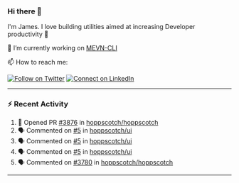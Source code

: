 ### Hi there 👋

I'm James. I love building utilities aimed at increasing Developer productivity :raised_hands: 

🔭 I’m currently working on [MEVN-CLI](https://github.com/madlabsinc/mevn-cli)

📫 How to reach me:

[![Follow on Twitter](https://img.shields.io/badge/--twitter?label=Twitter&logo=Twitter&style=social)](https://twitter.com/james_madhacks) [![Connect on LinkedIn](https://img.shields.io/badge/--linkedin?label=LinkedIn&logo=LinkedIn&style=social)](https://www.linkedin.com/in/jamesgeorge007)

---

### :zap: Recent Activity

<!--START_SECTION:activity-->
1. 💪 Opened PR [#3876](https://github.com/hoppscotch/hoppscotch/pull/3876) in [hoppscotch/hoppscotch](https://github.com/hoppscotch/hoppscotch)
2. 🗣 Commented on [#5](https://github.com/hoppscotch/ui/pull/5#issuecomment-1973111313) in [hoppscotch/ui](https://github.com/hoppscotch/ui)
3. 🗣 Commented on [#5](https://github.com/hoppscotch/ui/pull/5#issuecomment-1969453423) in [hoppscotch/ui](https://github.com/hoppscotch/ui)
4. 🗣 Commented on [#5](https://github.com/hoppscotch/ui/pull/5#issuecomment-1967066310) in [hoppscotch/ui](https://github.com/hoppscotch/ui)
5. 🗣 Commented on [#3780](https://github.com/hoppscotch/hoppscotch/pull/3780#issuecomment-1934509627) in [hoppscotch/hoppscotch](https://github.com/hoppscotch/hoppscotch)
<!--END_SECTION:activity-->

---

<!--
**jamesgeorge007/jamesgeorge007** is a ✨ _special_ ✨ repository because its `README.md` (this file) appears on your GitHub profile.

Here are some ideas to get you started:

- 🌱 I’m currently learning ...
- 👯 I’m looking to collaborate on ...
- 🤔 I’m looking for help with ...
- 💬 Ask me about ...
- 😄 Pronouns: ...
- ⚡ Fun fact: ...
-->
